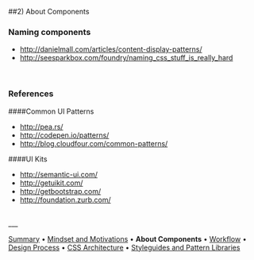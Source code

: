 ##2) About Components

### Naming components
- http://danielmall.com/articles/content-display-patterns/
- http://seesparkbox.com/foundry/naming_css_stuff_is_really_hard

<br/>

### References
####Common UI Patterns
- http://pea.rs/
- http://codepen.io/patterns/
- http://blog.cloudfour.com/common-patterns/

####UI Kits
- http://semantic-ui.com/
- http://getuikit.com/
- http://getbootstrap.com/
- http://foundation.zurb.com/


<br/>
___

[Summary](README.md) • [Mindset and Motivations](mindset-and-motivations.md) • **About Components** • [Workflow](workflow.md) • [Design Process](design-process.md) • [CSS Architecture](css-architecture.md) • [Styleguides and Pattern Libraries](styleguides-and-pattern-libraries.md)
